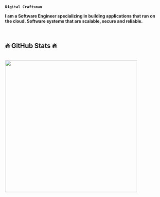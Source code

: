 
**`Digital Craftsman`**

**I am a Software Engineer specializing in building applications that run on the cloud. Software systems that are scalable, secure and reliable.**

<br dir="auto">
<h2 align="left">🔥 GitHub Stats 🔥</h2>
<!-- https://github.com/dennis-hash/github-readme-stats -->
<br>
<div dir="auto">
  <a href="#" title="dennis">
    <img align="" width="434" src="https://github-readme-stats.vercel.app/api?username=dennis-hash&show_icons=true&theme=react&border_color=61dafb&hide_border=true" />
  </a>

 <!-- <a href="#" title="dennis">
    <img width="315" align="" src="https://github-readme-stats.vercel.app/api/top-langs/?username=dennis-hash&hide=c%23,powershell,Mathematica,Ruby,Objective-C,Objective-C%2b%2b,Cuda&title_color=61dafb&text_color=ffffff&icon_color=61dafb&bg_color=20232a&langs_count=8&layout=compact&border_color=61dafb&hide_border=true" />
  </a>-->
 </div>
  
<br>







